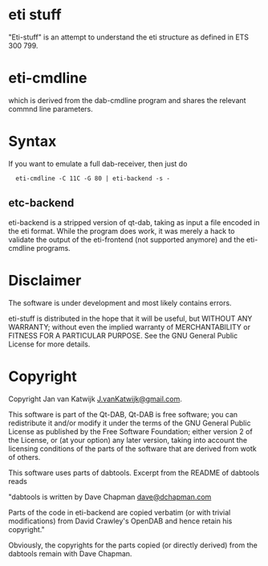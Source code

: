 # eti stuff

"Eti-stuff" is an attempt to understand the eti structure as defined in ETS 300 799.

# eti-cmdline

which is derived from the dab-cmdline program and shares the relevant commnd line parameters.

# Syntax

If you want to emulate a full dab-receiver, then just do

      eti-cmdline -C 11C -G 80 | eti-backend -s -
      
## etc-backend
eti-backend is a stripped version of qt-dab, taking as input a file encoded in the eti format.
While the program does work, it was merely a hack to validate the output of the eti-frontend (not supported anymore) and the eti-cmdline programs.

# Disclaimer

The software is under development and most likely contains errors.

eti-stuff is distributed in the hope that it will be useful, but WITHOUT ANY WARRANTY; without even the implied warranty of MERCHANTABILITY or FITNESS FOR A PARTICULAR PURPOSE.  See the GNU General Public License for more details.


# Copyright

Copyright Jan van Katwijk <J.vanKatwijk@gmail.com>.

This software is part of the Qt-DAB, Qt-DAB is free software; you can redistribute it and/or modify it under the terms of the GNU General Public License as published by the Free Software Foundation; either version 2 of the License, or (at your option) any later version, taking into account the licensing conditions of the parts of the software that are derived from wotk of others.

This software uses parts of dabtools. Excerpt from the README of dabtools reads

"dabtools is written by Dave Chapman <dave@dchapman.com>
   
Parts of the code in eti-backend are copied verbatim (or with trivial modifications) from David Crawley's OpenDAB and hence retain his copyright."

Obviously, the copyrights for the parts copied (or directly derived) from the dabtools remain with Dave Chapman.
